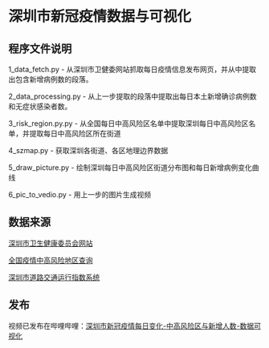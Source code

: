 # 深圳市新冠疫情数据与可视化

## 程序文件说明
1_data_fetch.py - 从深圳市卫健委网站抓取每日疫情信息发布网页，并从中提取出包含新增病例数的段落。

2_data_processing.py - 从上一步提取的段落中提取出每日本土新增确诊病例数和无症状感染者数。

3_risk_region.py.py - 从全国每日中高风险区名单中提取深圳每日中高风险区名单，并提取每日中高风险区所在街道

4_szmap.py - 获取深圳各街道、各区地理边界数据

5_draw_picture.py - 绘制深圳每日中高风险区街道分布图和每日新增病例变化曲线

6_pic_to_vedio.py - 用上一步的图片生成视频

## 数据来源
[深圳市卫生健康委员会网站](http://wjw.sz.gov.cn/) 

[全国疫情中高风险地区查询](https://covid.risk-region.ml/)

[深圳市道路交通运行指数系统](http://tocc.jtys.sz.gov.cn/#/rt/street)

## 发布
视频已发布在哔哩哔哩：[深圳市新冠疫情每日变化-中高风险区与新增人数-数据可视化](https://www.bilibili.com/video/BV1Vg411h7Ft/)

